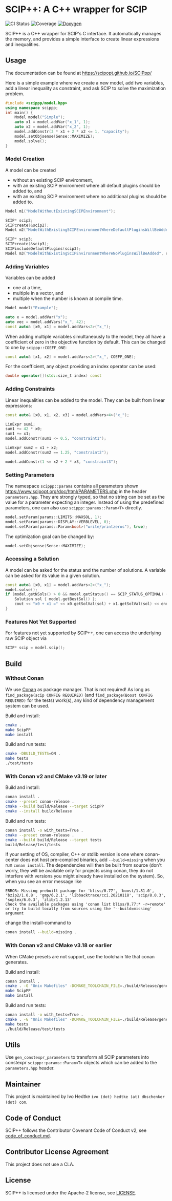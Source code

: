 # SCIP++: A C++ wrapper for SCIP

![CI Status](https://github.com/scipopt/SCIPpp/actions/workflows/main.yml/badge.svg)
![Coverage](https://img.shields.io/codecov/c/github/scipopt/SCIPpp)
[![Doxygen](https://img.shields.io/badge/documentation-Doxygen-blue)](https://scipopt.github.io/SCIPpp/)

SCIP++ is a C++ wrapper for SCIP's C interface.
It automatically manages the memory, and provides a simple interface to create linear expressions and inequalities.

## Usage

The documentation can be found at https://scipopt.github.io/SCIPpp/

Here is a simple example where we create a new model, add two variables, add a linear inequality as constraint, and ask
SCIP to solve the maximization problem.

```cpp
#include <scippp/model.hpp>
using namespace scippp;
int main() {
    Model model("Simple");
    auto x1 = model.addVar("x_1", 1);
    auto x2 = model.addVar("x_2", 1);
    model.addConstr(3 * x1 + 2 * x2 <= 1, "capacity");
    model.setObjsense(Sense::MAXIMIZE);
    model.solve();
}
```

### Model Creation

A model can be created

* without an existing SCIP environment,
* with an existing SCIP environment where all default plugins should be added to, and
* with an existing SCIP environment where no additional plugins should be added to.

```cpp
Model m1("ModelWithoutExistingSCIPEnvironment");

SCIP* scip2;
SCIPcreate(&scip2);
Model m2("ModelWithExistingSCIPEnvironmentWhereDefaultPluginsWillBeAdded", scip2);

SCIP* scip3;
SCIPcreate(&scip3);
SCIPincludeDefaultPlugins(scip3);
Model m3("ModelWithExistingSCIPEnvironmentWhereNoPluginsWillBeAdded", scip3, false);
```

### Adding Variables

Variables can be added

* one at a time,
* multiple in a vector, and
* multiple when the number is known at compile time.

```cpp
Model model("Example");

auto x = model.addVar("x");
auto vec = model.addVars("x_", 42);
const auto& [x0, x1] = model.addVars<2>("x_");
```

When adding multiple variables simultaneously to the model, they all have a coefficient of zero in the objective
function by default.
This can be changed to one by `scippp::COEFF_ONE`:
```cpp
const auto& [x1, x2] = model.addVars<2>("x_", COEFF_ONE);
```

For the coefficient, any object providing an index operator can be used:
```cpp
double operator[](std::size_t index) const
```

### Adding Constraints

Linear inequalities can be added to the model. They can be built from linear expressions:

```cpp
const auto& [x0, x1, x2, x3] = model.addVars<4>("x_");

LinExpr sum1;
sum1 += 42 * x0;
sum1 += x1;
model.addConstr(sum1 <= 0.5, "constraint1");

LinExpr sum2 = x1 + x2;
model.addConstr(sum2 == 1.25, "constraint2");

model.addConstr(1 <= x2 + 2 * x3, "constraint3");
```

### Setting Parameters

The namespace `scippp::params` contains all parameters shown https://www.scipopt.org/doc/html/PARAMETERS.php in the
header `parameters.hpp`. They are strongly typed, so that no string can be set as the value for a parameter expecting an
integer. Instead of using the predefined parameters, one can also use `scippp::params::Param<T>` directly.

```cpp
model.setParam(params::LIMITS::MAXSOL, 1);
model.setParam(params::DISPLAY::VERBLEVEL, 0);
model.setParam(params::Param<bool>("write/printzeros"), true);
```

The optimization goal can be changed by:
```cpp
model.setObjsense(Sense::MAXIMIZE);
```

### Accessing a Solution

A model can be asked for the status and the number of solutions.
A variable can be asked for its value in a given solution.

```cpp
const auto& [x0, x1] = model.addVars<2>("x_");
model.solve();
if (model.getNSols() > 0 && model.getStatus() == SCIP_STATUS_OPTIMAL) {
    Solution sol { model.getBestSol() };
    cout << "x0 + x1 =" << x0.getSolVal(sol) + x1.getSolVal(sol) << endl;
}
```

### Features Not Yet Supported

For features not yet supported by SCIP++, one can access the underlying raw SCIP object via

```cpp
SCIP* scip = model.scip();
```

## Build

### Without Conan

We use [Conan](https://conan.io/center/) as package manager.
That is not required! As long as `find_package(scip CONFIG REQUIRED)` (and `find_package(Boost CONFIG REQUIRED)` for
the tests) work(s), any kind of dependency management system can be used.

Build and install:

```bash
cmake .
make ScipPP
make install
```

Build and run tests:

```bash
cmake -DBUILD_TESTS=ON .
make tests
./test/tests
```

### With Conan v2 and CMake v3.19 or later

Build and install:

```bash
conan install .
cmake --preset conan-release .
cmake --build build/Release --target ScipPP
cmake --install build/Release
```

Build and run tests:

```bash
conan install -o with_tests=True .
cmake --preset conan-release .
cmake --build build/Release --target tests
build/Release/test/tests
```

If your setting of OS, compiler, C++ or stdlib version is one where conan-center does not host pre-compiled binaries,
add `--build=missing` when you run `conan install`. The dependencies will then be built from source (don't worry, they
will be available only for projects using conan, they do not interfere with versions you might already have installed
on the system). So, when you see an error message like

```
ERROR: Missing prebuilt package for 'bliss/0.77', 'boost/1.81.0', 'bzip2/1.0.8', 'gmp/6.2.1', 'libbacktrace/cci.20210118', 'scip/8.0.3', 'soplex/6.0.3', 'zlib/1.2.13'
Check the available packages using 'conan list bliss/0.77:* -r=remote'
or try to build locally from sources using the '--build=missing' argument
```

change the install-command to

```bash
conan install --build=missing .
```

### With Conan v2 and CMake v3.18 or earlier

When CMake presets are not support, use the toolchain file that conan generates.

Build and install:

```bash
conan install .
cmake . -G "Unix Makefiles" -DCMAKE_TOOLCHAIN_FILE=./build/Release/generators/conan_toolchain.cmake -DCMAKE_POLICY_DEFAULT_CMP0091=NEW -DCMAKE_BUILD_TYPE=Release
make ScipPP
make install
```

Build and run tests:

```bash
conan install -o with_tests=True .
cmake . -G "Unix Makefiles" -DCMAKE_TOOLCHAIN_FILE=./build/Release/generators/conan_toolchain.cmake -DCMAKE_POLICY_DEFAULT_CMP0091=NEW -DCMAKE_BUILD_TYPE=Release
make tests
./build/Release/test/tests
```

## Utils

Use `gen_constexpr_parameters` to transform all SCIP parameters into constexpr `scippp::params::Param<T>` objects which
can be added to the `parameters.hpp` header.

## Maintainer

This project is maintained by Ivo Hedtke `ivo (dot) hedtke (at) dbschenker (dot) com`.

## Code of Conduct

SCIP++ follows the Contributor Covenant Code of Conduct v2, see [code_of_conduct.md](code_of_conduct.md).

## Contributor License Agreement

This project does not use a CLA.

## License

SCIP++ is licensed under the Apache-2 license, see [LICENSE](LICENSE).
